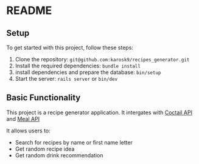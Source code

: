 # README

## Setup

To get started with this project, follow these steps:

1. Clone the repository: `git@github.com:karosk9/recipes_generator.git`
2. Install the required dependencies: `bundle install`
3. install dependencies and prepare the database: `bin/setup`
4. Start the server: `rails server` or `bin/dev` 

## Basic Functionality

This project is a recipe generator application. It intergates with [Coctail API](https://www.thecocktaildb.com/api.php) and [Meal API](https://www.themealdb.com/api.php) 

It allows users to:

* Search for recipes by name or first name letter
* Get random recipe idea
* Get random drink recommendation
